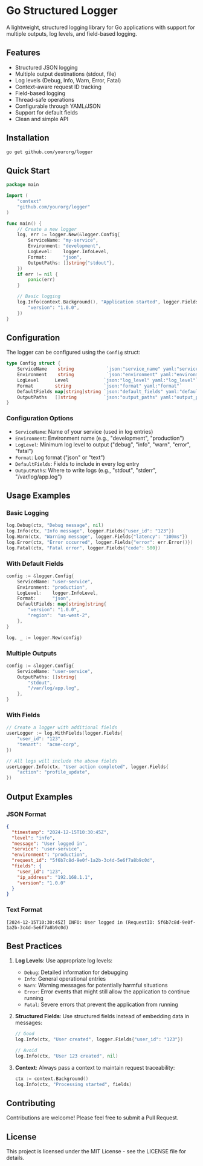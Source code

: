 # Go Structured Logger

A lightweight, structured logging library for Go applications with support for multiple outputs, log levels, and field-based logging.

## Features

- Structured JSON logging
- Multiple output destinations (stdout, file)
- Log levels (Debug, Info, Warn, Error, Fatal)
- Context-aware request ID tracking
- Field-based logging
- Thread-safe operations
- Configurable through YAML/JSON
- Support for default fields
- Clean and simple API

## Installation

```bash
go get github.com/yourorg/logger
```

## Quick Start

```go
package main

import (
    "context"
    "github.com/yourorg/logger"
)

func main() {
    // Create a new logger
    log, err := logger.New(&logger.Config{
        ServiceName: "my-service",
        Environment: "development",
        LogLevel:    logger.InfoLevel,
        Format:      "json",
        OutputPaths: []string{"stdout"},
    })
    if err != nil {
        panic(err)
    }

    // Basic logging
    log.Info(context.Background(), "Application started", logger.Fields{
        "version": "1.0.0",
    })
}
```

## Configuration

The logger can be configured using the `Config` struct:

```go
type Config struct {
    ServiceName    string            `json:"service_name" yaml:"service_name"`
    Environment    string            `json:"environment" yaml:"environment"`
    LogLevel      Level             `json:"log_level" yaml:"log_level"`
    Format        string            `json:"format" yaml:"format"`
    DefaultFields map[string]string `json:"default_fields" yaml:"default_fields"`
    OutputPaths   []string          `json:"output_paths" yaml:"output_paths"`
}
```

### Configuration Options

- `ServiceName`: Name of your service (used in log entries)
- `Environment`: Environment name (e.g., "development", "production")
- `LogLevel`: Minimum log level to output ("debug", "info", "warn", "error", "fatal")
- `Format`: Log format ("json" or "text")
- `DefaultFields`: Fields to include in every log entry
- `OutputPaths`: Where to write logs (e.g., "stdout", "stderr", "/var/log/app.log")

## Usage Examples

### Basic Logging

```go
log.Debug(ctx, "Debug message", nil)
log.Info(ctx, "Info message", logger.Fields{"user_id": "123"})
log.Warn(ctx, "Warning message", logger.Fields{"latency": "100ms"})
log.Error(ctx, "Error occurred", logger.Fields{"error": err.Error()})
log.Fatal(ctx, "Fatal error", logger.Fields{"code": 500})
```

### With Default Fields

```go
config := &logger.Config{
    ServiceName: "user-service",
    Environment: "production",
    LogLevel:    logger.InfoLevel,
    Format:      "json",
    DefaultFields: map[string]string{
        "version": "1.0.0",
        "region":  "us-west-2",
    },
}

log, _ := logger.New(config)
```

### Multiple Outputs

```go
config := &logger.Config{
    ServiceName: "user-service",
    OutputPaths: []string{
        "stdout",
        "/var/log/app.log",
    },
}
```

### With Fields

```go
// Create a logger with additional fields
userLogger := log.WithFields(logger.Fields{
    "user_id": "123",
    "tenant":  "acme-corp",
})

// All logs will include the above fields
userLogger.Info(ctx, "User action completed", logger.Fields{
    "action": "profile_update",
})
```

## Output Examples

### JSON Format

```json
{
  "timestamp": "2024-12-15T10:30:45Z",
  "level": "info",
  "message": "User logged in",
  "service": "user-service",
  "environment": "production",
  "request_id": "5f6b7c8d-9e0f-1a2b-3c4d-5e6f7a8b9c0d",
  "fields": {
    "user_id": "123",
    "ip_address": "192.168.1.1",
    "version": "1.0.0"
  }
}
```

### Text Format

```
[2024-12-15T10:30:45Z] INFO: User logged in (RequestID: 5f6b7c8d-9e0f-1a2b-3c4d-5e6f7a8b9c0d)
```

## Best Practices

1. **Log Levels**: Use appropriate log levels:
   - `Debug`: Detailed information for debugging
   - `Info`: General operational entries
   - `Warn`: Warning messages for potentially harmful situations
   - `Error`: Error events that might still allow the application to continue running
   - `Fatal`: Severe errors that prevent the application from running

2. **Structured Fields**: Use structured fields instead of embedding data in messages:
   ```go
   // Good
   log.Info(ctx, "User created", logger.Fields{"user_id": "123"})
   
   // Avoid
   log.Info(ctx, "User 123 created", nil)
   ```

3. **Context**: Always pass a context to maintain request traceability:
   ```go
   ctx := context.Background()
   log.Info(ctx, "Processing started", fields)
   ```

## Contributing

Contributions are welcome! Please feel free to submit a Pull Request.

## License

This project is licensed under the MIT License - see the LICENSE file for details.